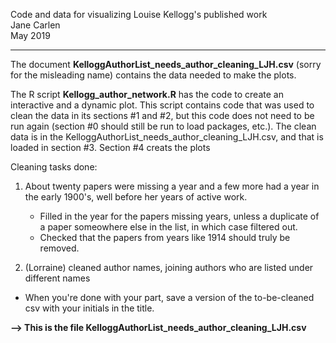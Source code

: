 Code and data for visualizing Louise Kellogg's published work \
Jane Carlen \
May 2019

-----------------------------------------------------------------------------------------------------------------------------

The document **KelloggAuthorList_needs_author_cleaning_LJH.csv** (sorry for the misleading name) contains the data needed to make the plots. 

The R script **Kellogg_author_network.R** has the code to create an interactive and a dynamic plot. This script contains code that was used to clean the data in its sections #1 and #2, but this code does not need to be run again (section #0 should still be run to load packages, etc.). The clean data is in the KelloggAuthorList_needs_author_cleaning_LJH.csv, and that is loaded in section #3. Section #4 creats the plots

Cleaning tasks done:

1. About twenty papers were missing a year and a few more had a year in the early 1900's, well before her years of active work. 
    - Filled in the year for the papers missing years, unless a  duplicate of a paper someowhere else in the list, in which case filtered out.
    - Checked that the papers from years like 1914 should truly be removed.
    
2.  (Lorraine) cleaned author names, joining authors who are listed under different names
-   When you're done with your part, save a version of the to-be-cleaned csv with your initials in the title. 

**--> This is the file KelloggAuthorList_needs_author_cleaning_LJH.csv**


